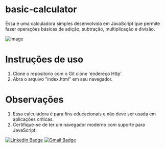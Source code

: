 
# basic-calculator 
 
Essa é uma calculadora simples desenvolvida em JavaScript que permite fazer operações básicas de adição, subtração, multiplicação e divisão.

![image](https://user-images.githubusercontent.com/62481734/220345147-e1a80f1b-23db-4b9a-9ff2-afd22f6aef8e.png)

 
# Instruções de uso
1. Clone o repositorio com o Git clone 'endereço Http'
2. Abra o arquivo "index.html" em seu navegador.

# Observações 

1. Essa calculadora é para fins educacionais e não deve ser usada em aplicações críticas.
2. Certifique-se de ter um navegador moderno com suporte para JavaScript.

 
[![Linkedin Badge](https://img.shields.io/badge/-Luan%20Peloso-00875f?style=flat-square&logo=Linkedin&logoColor=white&link=https://https://www.linkedin.com/in/luan-peloso-04500a17a/)](https://www.linkedin.com/in/luan-peloso-04500a17a//) 
[![Gmail Badge](https://img.shields.io/badge/-luan.peloso2000@gmail.com-00875f?style=flat-square&logo=Gmail&logoColor=white&link=mailto:luan.peloso2000@gmail.com)](mailto:luan.peloso2000@gmail.com)
